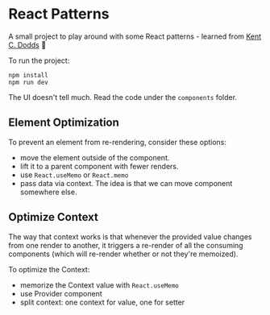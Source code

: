 # React Patterns

A small project to play around with some React patterns - learned from [Kent C. Dodds](https://twitter.com/kentcdodds) 🙏

To run the project:

```
npm install
npm run dev
```

The UI doesn't tell much. Read the code under the `components` folder.

## Element Optimization

To prevent an element from re-rendering, consider these options:

- move the element outside of the component.
- lift it to a parent component with fewer renders.
- use `React.useMemo` or `React.memo`
- pass data via context. The idea is that we can move component somewhere else.

## Optimize Context

The way that context works is that whenever the provided value changes from one render to another, it triggers a re-render of all the consuming components (which will re-render whether or not they're memoized).

To optimize the Context:

- memorize the Context value with `React.useMemo`
- use Provider component
- split context: one context for value, one for setter
